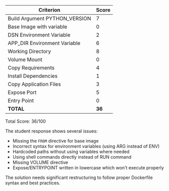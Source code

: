 | Criterion | Score |
|-----------|-------|
| Build Argument PYTHON_VERSION | 7 |
| Base Image with variable | 0 |
| DSN Environment Variable | 2 |
| APP_DIR Environment Variable | 6 |
| Working Directory | 8 |
| Volume Mount | 0 |
| Copy Requirements | 4 |
| Install Dependencies | 1 |
| Copy Application Files | 3 |
| Expose Port | 5 |
| Entry Point | 0 |
| **TOTAL** | **36** |

Total Score: 36/100

The student response shows several issues:
- Missing the `FROM` directive for base image
- Incorrect syntax for environment variables (using ARG instead of ENV)
- Hardcoded paths without using variables where needed
- Using shell commands directly instead of RUN command
- Missing VOLUME directive
- Expose/ENTRYPOINT written in lowercase which won't execute properly

The solution needs significant restructuring to follow proper Dockerfile syntax and best practices.
